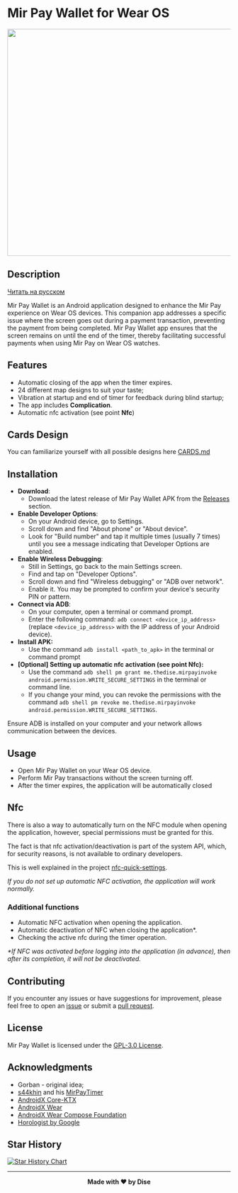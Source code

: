 # Mir Pay Wallet for Wear OS

<img src="https://github.com/the-dise/Mir-Pay-Wallet/blob/main/images/preview.png?raw=true" width="512">

## Description

[Читать на русском](README.ru.md)

Mir Pay Wallet is an Android application designed to enhance the Mir Pay experience on Wear OS devices. This companion app addresses a specific issue where the screen goes out during a payment transaction, preventing the payment from being completed. Mir Pay Wallet app ensures that the screen remains on until the end of the timer, thereby facilitating successful payments when using Mir Pay on Wear OS watches.

## Features

- Automatic closing of the app when the timer expires.
- 24 different map designs to suit your taste;
- Vibration at startup and end of timer for feedback during blind startup;
- The app includes **Complication**.
- Automatic nfc activation (see point **Nfc**)

## Cards Design

You can familiarize yourself with all possible designs here [CARDS.md](https://github.com/the-dise/Mir-Pay-Wallet/blob/main/CARDS.md)

## Installation

- **Download**:
  - Download the latest release of Mir Pay Wallet APK from the [Releases](https://github.com/the-dise/Mir-Pay-Wallet/releases) section.
- **Enable Developer Options**:
   - On your Android device, go to Settings.
   - Scroll down and find "About phone" or "About device".
   - Look for "Build number" and tap it multiple times (usually 7 times) until you see a message indicating that Developer Options are enabled.
- **Enable Wireless Debugging**:
   - Still in Settings, go back to the main Settings screen.
   - Find and tap on "Developer Options".
   - Scroll down and find "Wireless debugging" or "ADB over network".
   - Enable it. You may be prompted to confirm your device's security PIN or pattern.
- **Connect via ADB**:
   - On your computer, open a terminal or command prompt.
   - Enter the following command: `adb connect <device_ip_address>` (replace `<device_ip_address>` with the IP address of your Android device).
- **Install APK:**
  - Use the command `adb install <path_to_apk>` in the terminal or command prompt
- **[Optional] Setting up automatic nfc activation (see point **Nfc**):**
  - Use the command `adb shell pm grant me.thedise.mirpayinvoke android.permission.WRITE_SECURE_SETTINGS` in the terminal or command line.
  - If you change your mind, you can revoke the permissions with the command `adb shell pm revoke me.thedise.mirpayinvoke android.permission.WRITE_SECURE_SETTINGS`.

Ensure ADB is installed on your computer and your network allows communication between the devices.

## Usage

- Open Mir Pay Wallet on your Wear OS device.
- Perform Mir Pay transactions without the screen turning off.
- After the timer expires, the application will be automatically closed

## Nfc

There is also a way to automatically turn on the NFC module when opening the application, however, special permissions must be granted for this.

The fact is that nfc activation/deactivation is part of the system API, which, for security reasons, is not available to ordinary developers.

This is well explained in the project [nfc-quick-settings](https://github.com/pcolby/nfc-quick-settings/tree/main?tab=readme-ov-file#advanced-mode).

_If you do not set up automatic NFC activation, the application will work normally._

### Additional functions

- Automatic NFC activation when opening the application.
- Automatic deactivation of NFC when closing the application*.
- Checking the active nfc during the timer operation.

_*If NFC was activated before logging into the application (in advance), then after its completion, it will not be deactivated._

## Contributing

If you encounter any issues or have suggestions for improvement, please feel free to open an [issue](https://github.com/the-dise/Mir-Pay-Wallet/issues) or submit a [pull request](https://github.com/the-dise/Mir-Pay-Wallet/pulls).

## License

Mir Pay Wallet is licensed under the [GPL-3.0 License](https://github.com/the-dise/Mir-Pay-Wallet/blob/main/LICENSE).

## Acknowledgments

- Gorban - original idea;
- [s44khin](https://github.com/s44khin) and his [MirPayTimer](https://github.com/s44khin/MirPayTimer)
- [AndroidX Core-KTX](https://developer.android.com/kotlin/ktx)
- [AndroidX Wear](https://developer.android.com/jetpack/androidx/releases/wear)
- [AndroidX Wear Compose Foundation](https://developer.android.com/jetpack/androidx/releases/wear)
- [Horologist by Google](https://github.com/google/horologist)

## Star History

<a href="https://star-history.com/#the-dise/Mir-Pay-Wallet&Date">
  <picture>
    <source media="(prefers-color-scheme: dark)" srcset="https://api.star-history.com/svg?repos=the-dise/Mir-Pay-Wallet&type=Date&theme=dark" />
    <source media="(prefers-color-scheme: light)" srcset="https://api.star-history.com/svg?repos=the-dise/Mir-Pay-Wallet&type=Date" />
    <img alt="Star History Chart" src="https://api.star-history.com/svg?repos=the-dise/Mir-Pay-Wallet&type=Date" />
  </picture>
</a>

---

<p align="center"><b>Made with ❤️ by Dise</b></p>
